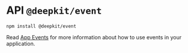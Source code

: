 # API `@deepkit/event`

```shell
npm install @deepkit/event
```

Read [App Events](../app/events.md) for more information about how to use events in your application.

<api-docs package="@deepkit/event"></api-docs>
